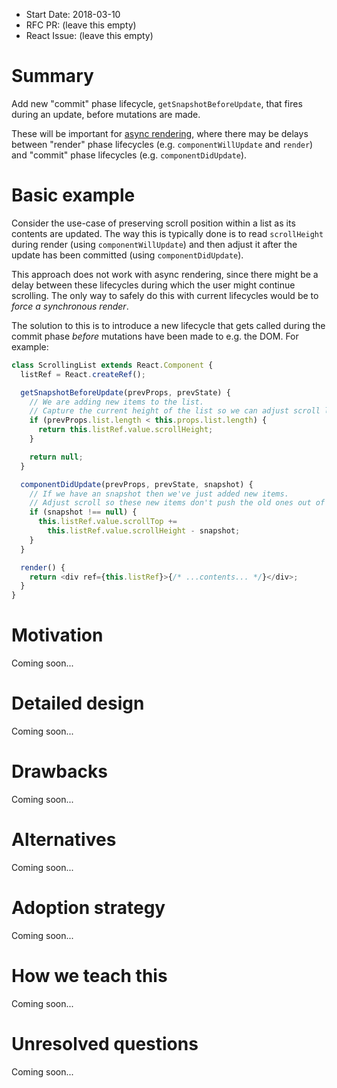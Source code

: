 - Start Date: 2018-03-10
- RFC PR: (leave this empty)
- React Issue: (leave this empty)

# Summary

Add new "commit" phase lifecycle, `getSnapshotBeforeUpdate`, that fires during an update, before mutations are made.

These will be important for [async rendering](https://reactjs.org/blog/2018/03/01/sneak-peek-beyond-react-16.html), where there may be delays between "render" phase lifecycles (e.g. `componentWillUpdate` and `render`) and "commit" phase lifecycles (e.g. `componentDidUpdate`).

# Basic example

Consider the use-case of preserving scroll position within a list as its contents are updated. The way this is typically done is to read `scrollHeight` during render (using `componentWillUpdate`) and then adjust it after the update has been committed (using `componentDidUpdate`).

This approach does not work with async rendering, since there might be a delay between these lifecycles during which the user might continue scrolling. The only way to safely do this with current lifecycles would be to _force a synchronous render_.

The solution to this is to introduce a new lifecycle that gets called during the commit phase _before_ mutations have been made to e.g. the DOM. For example:

```js
class ScrollingList extends React.Component {
  listRef = React.createRef();

  getSnapshotBeforeUpdate(prevProps, prevState) {
    // We are adding new items to the list.
    // Capture the current height of the list so we can adjust scroll later.
    if (prevProps.list.length < this.props.list.length) {
      return this.listRef.value.scrollHeight;
    }

    return null;
  }

  componentDidUpdate(prevProps, prevState, snapshot) {
    // If we have an snapshot then we've just added new items.
    // Adjust scroll so these new items don't push the old ones out of view.
    if (snapshot !== null) {
      this.listRef.value.scrollTop +=
        this.listRef.value.scrollHeight - snapshot;
    }
  }

  render() {
    return <div ref={this.listRef}>{/* ...contents... */}</div>;
  }
}
```

# Motivation

Coming soon...

# Detailed design

Coming soon...

# Drawbacks

Coming soon...

# Alternatives

Coming soon...

# Adoption strategy

Coming soon...

# How we teach this

Coming soon...

# Unresolved questions

Coming soon...